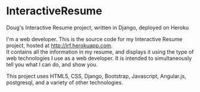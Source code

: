 # InteractiveResume
Doug's Interactive Resume project, written in Django, deployed on Heroku

I'm a web developer.  This is the source code for my Interactive Resume project, hosted at http://irf.herokuapp.com.  
It contains all the information in my resume, and displays it using the type of web technologies I use as a web 
developer.  It is intended to simultaneously tell you what I can do, and show you.

This project uses HTML5, CSS, Django, Bootstrap, Javascript, Angular.js, postgresql, and a variety of other 
technologies.
